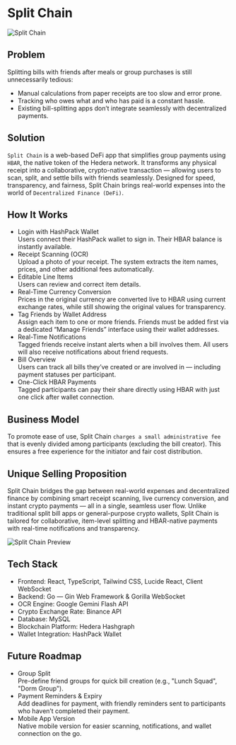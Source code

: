 # Split Chain

![Split Chain](https://cdn.discordapp.com/attachments/874212623070162965/1402598522099994644/Split_Chain_upscaled.png?ex=68947f2a&is=68932daa&hm=3c39d29d5158296a135d24f1ddde843dc07a42768baa3f22330ff381b9cf4ebd& 'Split Chain')

## Problem

Splitting bills with friends after meals or group purchases is still unnecessarily tedious:

- Manual calculations from paper receipts are too slow and error prone.
- Tracking who owes what and who has paid is a constant hassle.
- Existing bill-splitting apps don’t integrate seamlessly with decentralized payments.

## Solution

`Split Chain` is a web-based DeFi app that simplifies group payments using `HBAR`, the native token of the Hedera network. It transforms any physical receipt into a collaborative, crypto-native transaction — allowing users to scan, split, and settle bills with friends seamlessly. Designed for speed, transparency, and fairness, Split Chain brings real-world expenses into the world of `Decentralized Finance (DeFi)`.

## How It Works

- Login with HashPack Wallet<br />
  Users connect their HashPack wallet to sign in. Their HBAR balance is instantly available.
- Receipt Scanning (OCR)<br />
  Upload a photo of your receipt. The system extracts the item names, prices, and other additional fees automatically.
- Editable Line Items<br />
  Users can review and correct item details.
- Real-Time Currency Conversion<br />
  Prices in the original currency are converted live to HBAR using current exchange rates, while still showing the original values for transparency.<br />
- Tag Friends by Wallet Address<br />
  Assign each item to one or more friends. Friends must be added first via a dedicated “Manage Friends” interface using their wallet addresses.
- Real-Time Notifications<br />
  Tagged friends receive instant alerts when a bill involves them. All users will also receive notifications about friend requests.
- Bill Overview<br />
  Users can track all bills they’ve created or are involved in — including payment statuses per participant.
- One-Click HBAR Payments<br />
  Tagged participants can pay their share directly using HBAR with just one click after wallet connection.

## Business Model

To promote ease of use, Split Chain `charges a small administrative fee` that is evenly divided among participants (excluding the bill creator). This ensures a free experience for the initiator and fair cost distribution.

## Unique Selling Proposition

Split Chain bridges the gap between real-world expenses and decentralized finance by combining smart receipt scanning, live currency conversion, and instant crypto payments — all in a single, seamless user flow. Unlike traditional split bill apps or general-purpose crypto wallets, Split Chain is tailored for collaborative, item-level splitting and HBAR-native payments with real-time notifications and transparency.


![Split Chain Preview](https://rcxelnfhvbqszzccltry.supabase.co/storage/v1/object/sign/logo/SplitChain.gif?token=eyJraWQiOiJzdG9yYWdlLXVybC1zaWduaW5nLWtleV81MDYxNWEyMi0yMDRlLTQzYzMtYjgwNy1lYTllZGI1YjgzMTMiLCJhbGciOiJIUzI1NiJ9.eyJ1cmwiOiJsb2dvL1NwbGl0Q2hhaW4uZ2lmIiwiaWF0IjoxNzU0NDgwMTY4LCJleHAiOjE4NDkwODgxNjh9.UB4tRnH6QRBSE4RKgGaeq6GXEfwwiYKAx7Qq3M6IBL0)

## Tech Stack

- Frontend: React, TypeScript, Tailwind CSS, Lucide React, Client WebSocket
- Backend: Go — Gin Web Framework & Gorilla WebSocket
- OCR Engine: Google Gemini Flash API
- Crypto Exchange Rate: Binance API
- Database: MySQL
- Blockchain Platform: Hedera Hashgraph
- Wallet Integration: HashPack Wallet

## Future Roadmap

- Group Split<br />
  Pre-define friend groups for quick bill creation (e.g., "Lunch Squad", "Dorm Group").
- Payment Reminders & Expiry<br />
  Add deadlines for payment, with friendly reminders sent to participants who haven’t completed their payment.
- Mobile App Version<br />
  Native mobile version for easier scanning, notifications, and wallet connection on the go.
